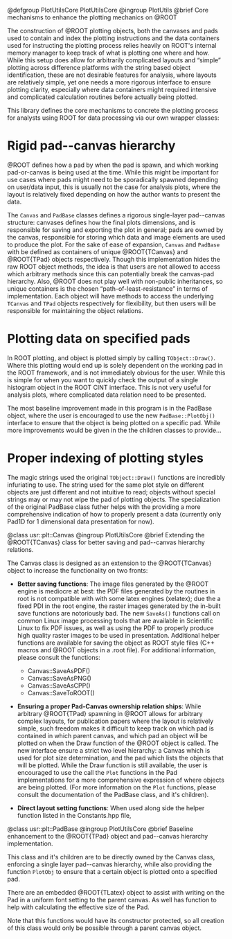 @defgroup PlotUtilsCore PlotUtilsCore
@ingroup PlotUtils
@brief Core mechanisms to enhance the plotting mechanics on @ROOT

The construction of @ROOT plotting objects, both the canvases and pads used to
contain and index the plotting instructions and the data containers used for
instructing the plotting process relies heavily on ROOT's internal memory
manager to keep track of what is plotting one where and how. While this setup
does allow for arbitrarily complicated layouts and “simple” plotting across
difference platforms with the string based object identification, these are not
desirable features for analysis, where layouts are relatively simple, yet one
needs a more rigorous interface to ensure plotting clarity, especially where
data containers might required intensive and complicated calculation routines
before actually being plotted.

This library defines the core mechanisms to concrete the plotting process for
analysts using ROOT for data processing via our own wrapper classes:

# Rigid pad--canvas hierarchy

@ROOT defines how a pad by when the pad is spawn, and which working
pad-or-canvas is being used at the time. While this might be important for
use cases where pads might need to be sporadically spawned depending on user/data
input, this is usually not the case for analysis plots, where the layout is
relatively fixed depending on how the author wants to present the data.

The `Canvas` and `PadBase` classes defines a rigorous single-layer pad--canvas
structure: canvases defines how the final plots dimensions, and is responsible
for saving and exporting the plot in general; pads are owned by the canvas,
responsible for storing which data and image elements are used to produce the
plot. For the sake of ease of expansion, `Canvas` and `PadBase` with be defined
as containers of unique @ROOT{TCanvas} and @ROOT{TPad} objects respectively.
Though this implementation hides the raw ROOT object methods, the idea is that
users are not allowed to access which arbitrary methods since this can
potentially break the canvas-pad hierarchy. Also, @ROOT does not play well with
non-public inheritances, so unique containers is the chosen
“path-of-least-resistance” in terms of implementation. Each object will have
methods to access the underlying `TCanvas` and `TPad` objects respectively for
flexibility, but then users will be responsible for maintaining the object
relations.

# Plotting data on specified pads

In ROOT plotting, and object is plotted simply by calling `TObject::Draw()`.
Where this plotting would end up is solely dependent on the working pad in the
ROOT framework, and is not immediately obvious for the user. While this is
simple for when you want to quickly check the output of a single histogram
object in the ROOT CINT interface. This is not very useful for analysis plots,
where complicated data relation need to be presented.

The most baseline improvement made in this program is in the PadBase object,
where the user is encouraged to use the new `PadBase::PlotObj()` interface to
ensure that the object is being plotted on a specific pad. While more
improvements would be given in the the children classes to provide...

# Proper indexing of plotting styles

The magic strings used the original `TObject::Draw()` functions are incredibly
infuriating to use. The string used for the same plot style on different objects
are just different and not intuitive to read; objects without special strings
may or may not wipe the pad of plotting objects. The specialization of the
original PadBase class futher helps with the providing a more comprehensive
indication of how to properly present a data (currently only Pad1D for 1
dimensional data presentation for now).

@class usr::plt::Canvas
@ingroup PlotUtilsCore
@brief Extending the @ROOT{TCanvas} class for better saving and pad--canvas
       hierarchy relations.

The Canvas class is designed as an extension to the @ROOT{TCanvas} object to
increase the functionality on two fronts:

- **Better saving functions**:
  The image files generated by the @ROOT engine is mediocre at best: the PDF
  files generated by the routines in root is not compatible with with some latex
  engines (xelatex); due the a fixed PDI in the root engine, the raster images
  generated by the in-built save functions are notoriously bad.
  The new `SaveAs()` functions call on common Linux image processing tools that
  are available in Scientific Linux to fix PDF issues, as well as using the PDF
  to properly produce high quality raster images to be used in presentation.
  Additional helper functions are available for saving the object as ROOT style
  files (C++ macros and @ROOT objects in a .root file). For additional
  information, please consult the functions:
  - Canvas::SaveAsPDF()
  - Canvas::SaveAsPNG()
  - Canvas::SaveAsCPP()
  - Canvas::SaveToROOT()

- **Ensuring a proper Pad-Canvas ownership relation ships**:
  While arbitrary @ROOT{TPad} spawning in @ROOT allows for arbitrary complex
  layouts, for publication papers where the layout is relatively simple, such
  freedom makes it difficult to keep track on which pad is contained in which
  parent canvas, and which pad an object will be plotted on when the Draw
  function of the @ROOT object is called.
  The new interface ensure a strict two level hierarchy: a Canvas which is used
  for plot size determination, and the pad which lists the objects that will be
  plotted. While the Draw function is still available, the user is encouraged to
  use the call the `Plot` functions in the Pad implementations for a more
  comprehensive expression of where objects are being plotted. (For more
  information on the `Plot` functions, please consult the documentation of the
  PadBase class, and it's children).

- **Direct layout setting functions**: When used along side the helper function
  listed in the Constants.hpp file,

@class   usr::plt::PadBase
@ingroup PlotUtilsCore
@brief Baseline enhancement to the @ROOT{TPad} object and pad--canvas hierarchy
       implementation.

This class and it's children are to be directly owned by the Canvas class,
enforcing a single layer pad--canvas hierarchy, while also providing the
function `PlotObj` to ensure that a certain object is plotted onto a specified
pad.

There are an embedded @ROOT{TLatex} object to assist with writing on the Pad in
a uniform font setting to the parent canvas. As well has function to help with
calculating the effective size of the Pad.

Note that this functions would have its constructor protected, so all creation
of this class would only be possible through a parent canvas object.
